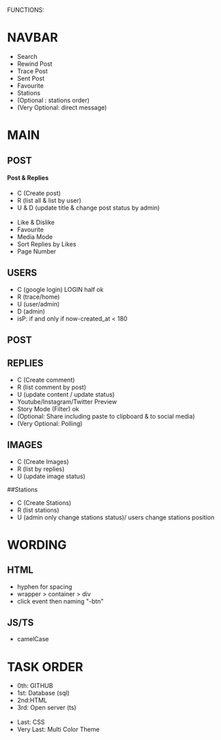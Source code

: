 FUNCTIONS:

# NAVBAR
- Search
- Rewind Post
- Trace Post 
- Sent Post
- Favourite
- Stations 
- (Optional : stations order)
- (Very Optional: direct message)


# MAIN
## POST
#### Post & Replies
- C (Create post)
- R (list all & list by user)
- U & D (update title & change post status by admin)
<br/><br/>
- Like & Dislike 
- Favourite
- Media Mode
- Sort Replies by Likes
- Page Number

 
## USERS
- C (google login) LOGIN half ok
- R (trace/home)
- U (user/admin)
- D (admin)
- isP: if and only if now-created_at < 180

## POST

## REPLIES
- C (Create comment)
- R (list comment by post)
- U (update content / update status)
- Youtube/Instagram/Twitter Preview
- Story Mode (Filter) ok
- (Optional: Share including paste to clipboard & to social media)
- (Very Optional: Polling)

## IMAGES
- C (Create Images)
- R (list by replies)
- U (update image status)

##Stations
- C (Create Stations)
- R (list stations)
- U (admin only change stations status)/ users change stations position


# WORDING
## HTML
- hyphen for spacing
- wrapper > container > div
- click event then naming "-btn"

## JS/TS 
- camelCase


# TASK ORDER
- 0th: GITHUB 
- 1st: Database (sql) 
- 2nd:HTML 
- 3rd: Open server (ts) 
<br/><br/>
- Last: CSS
- Very Last: Multi Color Theme 
